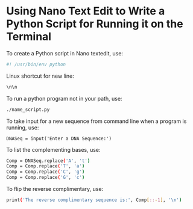 # Using Nano Text Edit to Write a Python Script for Running it on the Terminal

To create a Python script in Nano textedit, use:
```bash
#! /usr/bin/env python
```

Linux shortcut for new line:
```bash
\n\n 
```

To run a python program not in your path, use:
```bash
./name_script.py
```
To take input for a new sequence from command line when a program is running, use:
```
DNASeq = input('Enter a DNA Sequence:')
```
To list the complementing bases, use:
```bash
Comp = DNASeq.replace('A', 't')
Comp = Comp.replace('T', 'a')
Comp = Comp.replace('C', 'g')
Comp = Comp.replace('G', 'c')
```

To flip the reverse complimentary, use:
```bash
print('The reverse complimentary sequence is:', Comp[::-1], '\n')
```

